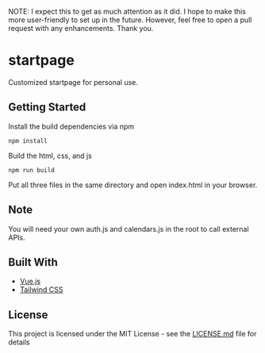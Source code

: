 NOTE: I expect this to get as much attention as it did. I hope to make this more user-friendly to set up in the future. However, feel free to open a pull request with any enhancements. Thank you.

# startpage

Customized startpage for personal use.

## Getting Started

Install the build dependencies via npm

```
npm install
```

Build the html, css, and js 

```
npm run build
```

Put all three files in the same directory and open index.html in your browser.

## Note

You will need your own auth.js and calendars.js in the root to call external APIs.

## Built With

* [Vue.js](https://vuejs.org/)
* [Tailwind CSS](https://tailwindcss.com/)

## License

This project is licensed under the MIT License - see the [LICENSE.md](LICENSE.md) file for details
